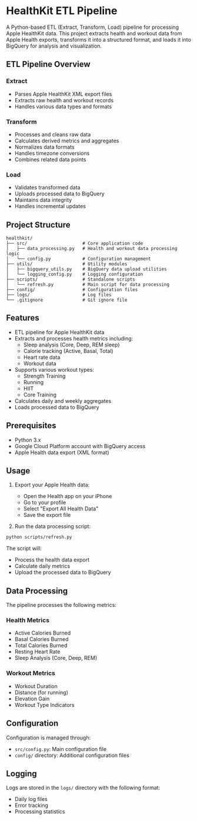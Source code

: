# HealthKit ETL Pipeline

A Python-based ETL (Extract, Transform, Load) pipeline for processing Apple HealthKit data. This project extracts health and workout data from Apple Health exports, transforms it into a structured format, and loads it into BigQuery for analysis and visualization.

## ETL Pipeline Overview

### Extract
- Parses Apple HealthKit XML export files
- Extracts raw health and workout records
- Handles various data types and formats

### Transform
- Processes and cleans raw data
- Calculates derived metrics and aggregates
- Normalizes data formats
- Handles timezone conversions
- Combines related data points

### Load
- Validates transformed data
- Uploads processed data to BigQuery
- Maintains data integrity
- Handles incremental updates

## Project Structure

```
healthkit/
├── src/                     # Core application code
│   ├── data_processing.py   # Health and workout data processing logic
│   └── config.py            # Configuration management
├── utils/                   # Utility modules
│   ├── bigquery_utils.py    # BigQuery data upload utilities
│   └── logging_config.py    # Logging configuration
├── scripts/                 # Standalone scripts
│   └── refresh.py           # Main script for data processing
├── config/                  # Configuration files
├── logs/                    # Log files
└── .gitignore               # Git ignore file
```

## Features

- ETL pipeline for Apple HealthKit data
- Extracts and processes health metrics including:
  - Sleep analysis (Core, Deep, REM sleep)
  - Calorie tracking (Active, Basal, Total)
  - Heart rate data
  - Workout data
- Supports various workout types:
  - Strength Training
  - Running
  - HIIT
  - Core Training
- Calculates daily and weekly aggregates
- Loads processed data to BigQuery

## Prerequisites

- Python 3.x
- Google Cloud Platform account with BigQuery access
- Apple Health data export (XML format)


## Usage

1. Export your Apple Health data:
   - Open the Health app on your iPhone
   - Go to your profile
   - Select "Export All Health Data"
   - Save the export file

2. Run the data processing script:
```bash
python scripts/refresh.py
```

The script will:
- Process the health data export
- Calculate daily metrics
- Upload the processed data to BigQuery

## Data Processing

The pipeline processes the following metrics:

### Health Metrics
- Active Calories Burned
- Basal Calories Burned
- Total Calories Burned
- Resting Heart Rate
- Sleep Analysis (Core, Deep, REM)

### Workout Metrics
- Workout Duration
- Distance (for running)
- Elevation Gain
- Workout Type Indicators

## Configuration

Configuration is managed through:
- `src/config.py`: Main configuration file
- `config/` directory: Additional configuration files

## Logging

Logs are stored in the `logs/` directory with the following format:
- Daily log files
- Error tracking
- Processing statistics
